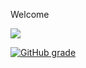 Welcome

![](https://komarev.com/ghpvc/?username=bananadev-frfr) 

[![GitHub grade](https://img.shields.io/github/grade/bananadev-frfr/bananadev-frfr?label=GitHub%20Grade&logo=github)](https://plu.wiki/github-stats/)

